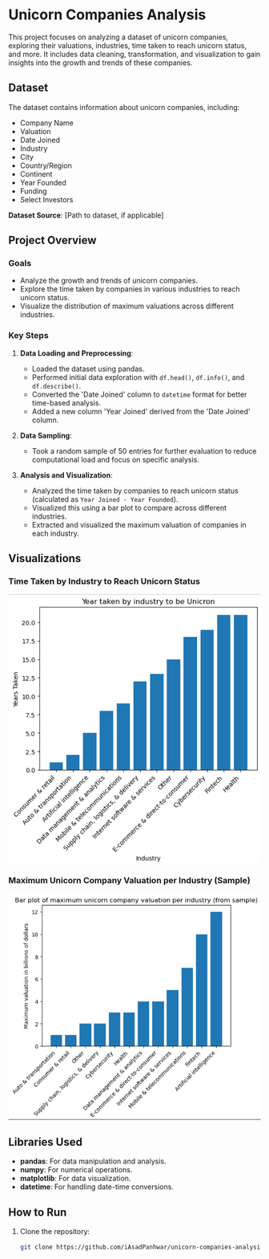 # Unicorn Companies Analysis

This project focuses on analyzing a dataset of unicorn companies, exploring their valuations, industries, time taken to reach unicorn status, and more. It includes data cleaning, transformation, and visualization to gain insights into the growth and trends of these companies.

## Dataset

The dataset contains information about unicorn companies, including:

- Company Name
- Valuation
- Date Joined
- Industry
- City
- Country/Region
- Continent
- Year Founded
- Funding
- Select Investors

**Dataset Source**: [Path to dataset, if applicable]

## Project Overview

### Goals

- Analyze the growth and trends of unicorn companies.
- Explore the time taken by companies in various industries to reach unicorn status.
- Visualize the distribution of maximum valuations across different industries.

### Key Steps

1. **Data Loading and Preprocessing**:

   - Loaded the dataset using pandas.
   - Performed initial data exploration with `df.head()`, `df.info()`, and `df.describe()`.
   - Converted the 'Date Joined' column to `datetime` format for better time-based analysis.
   - Added a new column 'Year Joined' derived from the 'Date Joined' column.
2. **Data Sampling**:

   - Took a random sample of 50 entries for further evaluation to reduce computational load and focus on specific analysis.
3. **Analysis and Visualization**:

   - Analyzed the time taken by companies to reach unicorn status (calculated as `Year Joined - Year Founded`).
   - Visualized this using a bar plot to compare across different industries.
   - Extracted and visualized the maximum valuation of companies in each industry.

## Visualizations

### Time Taken by Industry to Reach Unicorn Status

![Year taken by industry to be Unicorn](Graphs/Years%20Taken.png)

### Maximum Unicorn Company Valuation per Industry (Sample)

![Maximum valuation in billions per industry](Graphs\\Maximum.png)

## Libraries Used

- **pandas**: For data manipulation and analysis.
- **numpy**: For numerical operations.
- **matplotlib**: For data visualization.
- **datetime**: For handling date-time conversions.

## How to Run

1. Clone the repository:
   ```bash
   git clone https://github.com/iAsadPanhwar/unicorn-companies-analysis.git
   ```


